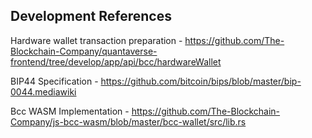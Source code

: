 ## Development References

Hardware wallet transaction preparation - https://github.com/The-Blockchain-Company/quantaverse-frontend/tree/develop/app/api/bcc/hardwareWallet

BIP44 Specification - https://github.com/bitcoin/bips/blob/master/bip-0044.mediawiki

Bcc WASM Implementation - https://github.com/The-Blockchain-Company/js-bcc-wasm/blob/master/bcc-wallet/src/lib.rs